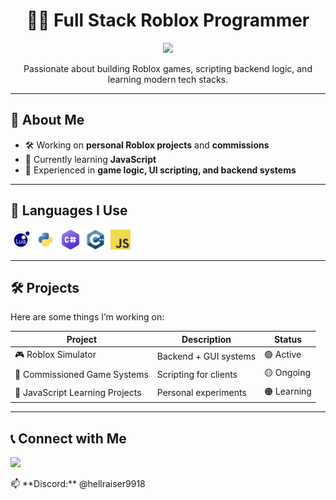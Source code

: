 <!-- Profile Header -->
<h1 align="center">👨‍💻 Full Stack Roblox Programmer</h1>
<p align="center">
  <img src="https://media.giphy.com/media/L8K62iTDkzGX6/giphy.gif" width="200" />
</p>
<p align="center">
  Passionate about building Roblox games, scripting backend logic, and learning modern tech stacks.
</p>

---

## 🚀 About Me

- 🛠 Working on **personal Roblox projects** and **commissions**
- 🧠 Currently learning **JavaScript**
- 🧩 Experienced in **game logic, UI scripting, and backend systems**

---

## 🧠 Languages I Use

<p align="left">
  <img height="32" src="https://raw.githubusercontent.com/github/explore/main/topics/lua/lua.png">&nbsp;
  <img height="32" src="https://raw.githubusercontent.com/github/explore/main/topics/python/python.png">&nbsp;
  <img height="32" src="https://raw.githubusercontent.com/github/explore/main/topics/csharp/csharp.png">&nbsp;
  <img height="32" src="https://raw.githubusercontent.com/github/explore/main/topics/cpp/cpp.png">&nbsp;
  <img height="32" src="https://raw.githubusercontent.com/github/explore/main/topics/javascript/javascript.png">
</p>

---

## 🛠 Projects

Here are some things I’m working on:

| Project | Description | Status |
|--------|-------------|--------|
| 🎮 Roblox Simulator | Backend + GUI systems | 🟢 Active |
| 🧩 Commissioned Game Systems | Scripting for clients | 🟡 Ongoing |
| 🌱 JavaScript Learning Projects | Personal experiments | 🟠 Learning |

---

## 📞 Connect with Me

<p align="left">
  <a href="https://discord.com/users/1066514347574186034">
    <img src="https://lanyard.cnrad.dev/api/1066514347574186034?hideTimestamp=true&hideSpotify=true&hideActivity=true&hideTag=true" />
  </a>
</p>

<p align="left">
  📫 **Discord:** @hellraiser9918
</p>
